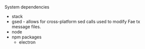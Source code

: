 System dependencies
 - stack
 - gsed - allows for cross-platform sed calls used to modify Fae tx message files.
 - node
 - npm packages
   - electron